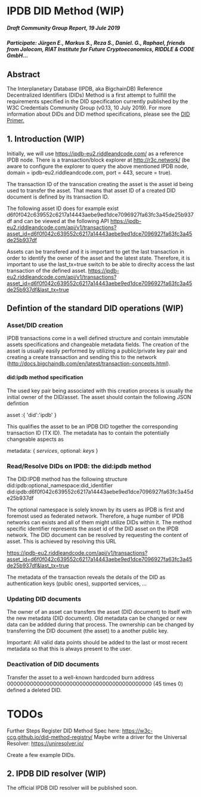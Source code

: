 # IPDB DID Method (WIP)

#####  Draft Community Group Report, 19 Jule 2019

##### Participate: Jürgen E., Markus S., Reza S., Daniel. G., Raphael, friends from Jolocom, RIAT Institute for Future Cryptoeconomics, RIDDLE & CODE GmbH...

## Abstract

The Interplanetary Database (IPDB, aka BigchainDB) Reference Decentralized Identifiers (DIDs) Method is a first attempt to fullfill the requirements specified in the DID specification currently published by the W3C Credentials Community Group (v0.13, 10 July 2019). For more information about DIDs and DID method specifications, please see the [DID Primer.](https://w3c-ccg.github.io/didm-btcr/)


## 1. Introduction (WIP)

Initially, we will use
https://ipdb-eu2.riddleandcode.com/
as a reference IPDB node. There is a transaction/block explorer at
http://r3c.network/ (be aware to configure the explorer to query the above mentioned IPDB node, domain = ipdb-eu2.riddleandcode.com, port = 443, secure = true).

The transaction ID of the transcation creating the asset is the asset id being used to transfer the asset.
That means that asset ID of a created DID document is defined by its transaction ID.

The following asset ID does for example exist
d6f0f042c639552c6217a14443aebe9ed1dce7096927fa63fc3a45de25b937df
and can be viewed at the following API
https://ipdb-eu2.riddleandcode.com/api/v1/transactions?asset_id=d6f0f042c639552c6217a14443aebe9ed1dce7096927fa63fc3a45de25b937df

Assets can be transfered and it is important to get the last transaction in order to identify the owner of the asset and the latest state. Therefore, it is important to use the last_tx=true switch to be able to direclty access the last transaction of the defined asset.
https://ipdb-eu2.riddleandcode.com/api/v1/transactions?asset_id=d6f0f042c639552c6217a14443aebe9ed1dce7096927fa63fc3a45de25b937df&last_tx=true


## Defintion of the standard DID operations (WIP)

### Asset/DID creation
IPDB transactions come in a well defined structure and contain immutable assets specifications and changeable metadata fields.
The creation of the asset is usually easily performed by utilizing a public/private key pair and creating a create transaction and sending this to the network (http://docs.bigchaindb.com/en/latest/transaction-concepts.html).

#### did:ipdb method specification
The used key pair being associated with this creation process is usually the initial owner of the DID/asset.
The asset should contain the following JSON defintion

asset :{ 'did':'ipdb' }

This qualifies the asset to be an IPDB DID together the corresponding transaction ID (TX ID).
The metadata has to contain the potentially changeable aspects as

metadata: { *services*, optional: *keys* }

### Read/Resolve DIDs on IPDB: the did:ipdb method

The DID:IPDB method has the following structure
did:ipdb:optional_namespace:did_identifier
did:ipdb:d6f0f042c639552c6217a14443aebe9ed1dce7096927fa63fc3a45de25b937df

The optional namespace is solely known by its users as IPDB is first and foremost used as federated network. Therefore, a huge number of IPDB networks can exists and all of them might utilize DIDs within it.
The method specific identifier represents the asset id of the DID asset on the IPDB network. The DID document can be resolved by requesting the content of asset. This is achieved by resolving this URL

https://ipdb-eu2.riddleandcode.com/api/v1/transactions?asset_id=d6f0f042c639552c6217a14443aebe9ed1dce7096927fa63fc3a45de25b937df&last_tx=true

The metadata of the transaction reveals the details of the DID as authentication keys (public ones), supported services, ...

### Updating DID documents

The owner of an asset can transfers the asset (DID document) to itself with the new metadata (DID document).
Old metadata can be changed or new data can be addded during that process. The ownership can be changed by transferring the DID document (the asset) to a another public key.

Important: All valid data points should be added to the last or most recent metadata so that this is always present to the user.


### Deactivation of DID documents

Transfer the asset to a well-known hardcoded burn address 00000000000000000000000000000000000000000000 (45 times 0) defined a deleted DID.



# TODOs
Further Steps
Register DID Method Spec here:
https://w3c-ccg.github.io/did-method-registry/
Maybe write a driver for the Universal Resolver:
https://uniresolver.io/

Create a few example DIDs.


## 2. IPDB DID resolver (WIP)
The official IPDB DID resolver will be published soon.
